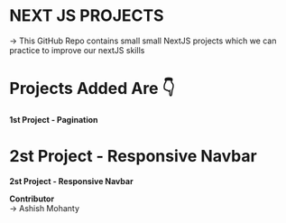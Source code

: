 # NEXT JS PROJECTS

-> This GitHub Repo contains small small NextJS projects which we can practice to improve our nextJS skills

# Projects Added Are 👇

<b>1st Project - Pagination</b>

# <b>2st Project - Responsive Navbar</b>

<b>2st Project - Responsive Navbar</b>

<b>Contributor</b> <br>
-> Ashish Mohanty
